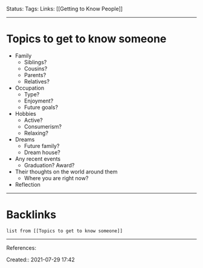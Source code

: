Status: 
Tags:
Links: [[Getting to Know People]]
___
# Topics to get to know someone
- Family
	- Siblings?
	- Cousins?
	- Parents?
	- Relatives?
- Occupation
	- Type?
	- Enjoyment?
	- Future goals?
- Hobbies
	- Active?
	- Consumerism?
	- Relaxing?
- Dreams
	- Future family?
	- Dream house?
- Any recent events
	- Graduation? Award?
- Their thoughts on the world around them
	- Where you are right now?
- Reflection
___
# Backlinks
```dataview
list from [[Topics to get to know someone]]
```
___
References:

Created:: 2021-07-29 17:42
